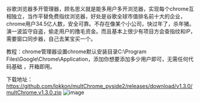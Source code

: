 谷歌浏览器多开管理器，顾名思义就是能多用户多开浏览器，实现每个chrome互相独立，当作平替免费指纹浏览器，好处是谷歌全球市值排名前十大的企业，chrome用户34.5亿人数，安全可靠。不存在像某个小公司，快过年了，杀年猪。演一波监守自盗，偷走用户的撸毛资金。而且基本上很少有项目方会查指纹和IP，需要窗口同步器，自己去某宝买一个。

教程：chrome管理器设置chrome默认安装目录C:\Program Files\Google\Chrome\Application，添加你想要添加多少用户即可，无需任何代码基础 ，开箱即用。

下载地址：https://github.com/lokkon/multChrome_pyside2/releases/download/v1.3.0/multChrome.v1.3.0.zip
![image](https://raw.githubusercontent.com/lokkon/multChrome_pyside2/main/ui/main.png)
